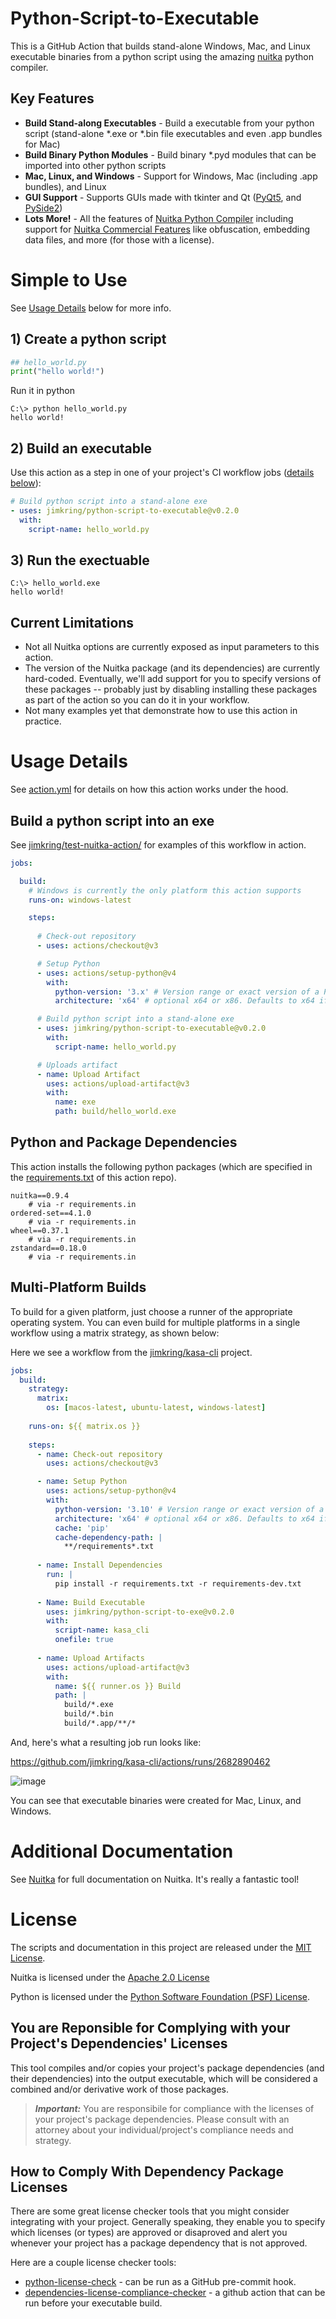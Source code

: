 # Python-Script-to-Executable

This is a GitHub Action that builds stand-alone Windows, Mac, and Linux executable binaries from a python script using the amazing [nuitka](https://github.com/Nuitka/Nuitka) python compiler.

## Key Features

- **Build Stand-along Executables** - Build a executable from your python script (stand-alone *.exe or *.bin file executables and even .app bundles for Mac)
- **Build Binary Python Modules** - Build binary *.pyd modules that can be imported into other python scripts
- **Mac, Linux, and Windows** - Support for Windows, Mac (including .app bundles), and Linux
- **GUI Support** - Supports GUIs made with tkinter and Qt ([PyQt5](https://pypi.org/project/PyQt5/), and [PySide2](https://pypi.org/project/PySide2/))
- **Lots More!** - All the features of [Nuitka Python Compiler](https://nuitka.net) including support for [Nuitka Commercial Features](https://nuitka.net/doc/commercial.html) like obfuscation, embedding data files, and more (for those with a license).

# Simple to Use
See [Usage Details](#usage-details) below for more info.
## 1) Create a python script
```python
## hello_world.py
print("hello world!")
```
Run it in python
```
C:\> python hello_world.py
hello world!
```

## 2) Build an executable
Use this action as a step in one of your project's CI workflow jobs ([details below](#usage-details)):
```yaml
# Build python script into a stand-alone exe
- uses: jimkring/python-script-to-executable@v0.2.0
  with:
    script-name: hello_world.py
```

## 3) Run the exectuable
```
C:\> hello_world.exe
hello world!
```

## Current Limitations

- Not all Nuitka options are currently exposed as input parameters to this action.
- The version of the Nuitka package (and its dependencies) are currently hard-coded. Eventually, we'll add support for you to specify versions of these packages -- probably just by disabling installing these packages as part of the action so you can do it in your workflow.
- Not many examples yet that demonstrate how to use this action in practice.

# Usage Details

See [action.yml](action.yml) for details on how this action works under the hood.

## Build a python script into an exe

See [jimkring/test-nuitka-action/](https://github.com/jimkring/test-nuitka-action/actions) for examples of this workflow in action.

```yaml
jobs:

  build:
    # Windows is currently the only platform this action supports
    runs-on: windows-latest

    steps:
    
      # Check-out repository
      - uses: actions/checkout@v3

      # Setup Python
      - uses: actions/setup-python@v4
        with:
          python-version: '3.x' # Version range or exact version of a Python version to use, using SemVer's version range syntax
          architecture: 'x64' # optional x64 or x86. Defaults to x64 if not specified

      # Build python script into a stand-alone exe
      - uses: jimkring/python-script-to-executable@v0.2.0
        with:
          script-name: hello_world.py

      # Uploads artifact
      - name: Upload Artifact
        uses: actions/upload-artifact@v3
        with:
          name: exe
          path: build/hello_world.exe
```

## Python and Package Dependencies

This action installs the following python packages (which are specified in the [requirements.txt](requirements.txt) of this action repo).

```
nuitka==0.9.4
    # via -r requirements.in
ordered-set==4.1.0
    # via -r requirements.in
wheel==0.37.1
    # via -r requirements.in
zstandard==0.18.0
    # via -r requirements.in
```

## Multi-Platform Builds

To build for a given platform, just choose a runner of the appropriate operating system.  You can even build for multiple platforms in a single workflow using a matrix strategy, as shown below:

Here we see a workflow from the [jimkring/kasa-cli](https://github.com/jimkring/kasa-cli) project.

```yaml
jobs:
  build:
    strategy:
      matrix:
        os: [macos-latest, ubuntu-latest, windows-latest]
      
    runs-on: ${{ matrix.os }}
    
    steps:
      - name: Check-out repository
        uses: actions/checkout@v3

      - name: Setup Python
        uses: actions/setup-python@v4
        with:
          python-version: '3.10' # Version range or exact version of a Python version to use, using SemVer's version range syntax
          architecture: 'x64' # optional x64 or x86. Defaults to x64 if not specified
          cache: 'pip'
          cache-dependency-path: |
            **/requirements*.txt
            
      - name: Install Dependencies
        run: |
          pip install -r requirements.txt -r requirements-dev.txt
          
      - Name: Build Executable
        uses: jimkring/python-script-to-exe@v0.2.0
        with:
          script-name: kasa_cli
          onefile: true
  
      - name: Upload Artifacts
        uses: actions/upload-artifact@v3
        with:
          name: ${{ runner.os }} Build
          path: |
            build/*.exe
            build/*.bin
            build/*.app/**/*
```

And, here's what a resulting job run looks like:

https://github.com/jimkring/kasa-cli/actions/runs/2682890462

![image](https://user-images.githubusercontent.com/381432/179555752-021fd3d6-3f33-4f5f-bc44-0461491813fc.png)

You can see that executable binaries were created for Mac, Linux, and Windows.

# Additional Documentation

See [Nuitka](https://github.com/Nuitka/Nuitka) for full documentation on Nuitka. It's really a fantastic tool!


# License

The scripts and documentation in this project are released under the [MIT License](LICENSE).

Nuitka is licensed under the [Apache 2.0 License](https://github.com/Nuitka/Nuitka/blob/develop/LICENSE.txt)

Python is licensed under the [Python Software Foundation (PSF) License](https://github.com/python/cpython/blob/main/LICENSE).

## You are Reponsible for Complying with your Project's Dependencies' Licenses 

This tool compiles and/or copies your project's package dependencies (and their dependencies) into the output executable, which will be considered a combined and/or derivative work of those packages.

> **_Important:_** You are responsibile for compliance with the licenses of your project's package dependencies. Please consult with an attorney about your individual/project's compliance needs and strategy.

## How to Comply With Dependency Package Licenses

There are some great license checker tools that you might consider integrating with your project. Generally speaking, they enable you to specify which licenses (or types) are approved or disaproved and alert you whenever your project has a package dependency that is not approved.

Here are a couple license checker tools:

- [python-license-check](https://github.com/dhatim/python-license-check) - can be run as a GitHub pre-commit hook.
- [dependencies-license-compliance-checker](https://github.com/marketplace/actions/dependencies-license-compliance-checker) - a github action that can be run before your executable build.

